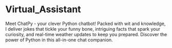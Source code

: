 # Virtual_Assistant
Meet ChatPy - your clever Python chatbot! Packed with wit and knowledge, I deliver jokes that tickle your funny bone, intriguing facts that spark your curiosity, and real-time weather updates to keep you prepared. Discover the power of Python in this all-in-one chat companion. 
